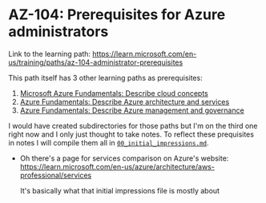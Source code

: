 # AZ-104: Prerequisites for Azure administrators
Link to the learning path:
https://learn.microsoft.com/en-us/training/paths/az-104-administrator-prerequisites

This path itself has 3 other learning paths as prerequisites:
1. [Microsoft Azure Fundamentals: Describe cloud
   concepts](https://learn.microsoft.com/en-us/training/paths/microsoft-azure-fundamentals-describe-cloud-concepts/)
2. [Azure Fundamentals: Describe Azure architecture and
   services](https://learn.microsoft.com/en-us/training/paths/azure-fundamentals-describe-azure-architecture-services/)
3. [Azure Fundamentals: Describe Azure management and
   governance](https://learn.microsoft.com/en-us/training/paths/describe-azure-management-governance/)

I would have created subdirectories for those paths but I'm on the third one right now and I only
just thought to take notes. To reflect these prequisites in notes I will compile them all in
[`00_initial_impressions.md`](00_initial_impressions.md).
- Oh there's a page for services comparison on Azure's website:
  https://learn.microsoft.com/en-us/azure/architecture/aws-professional/services

  It's basically what that initial impressions file is mostly about
